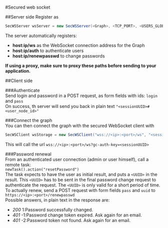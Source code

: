 #Secured web socket


##Server side
Register as

```java
SecWSServer wsServer = new SecWSServer(<Graph>, <TCP_PORT>, <USERS_GLOBAL_INDEX>, <LOGIN_FIELD_NAME>, <PASSWD_FIELD_NAME>);
```

The server automatically registers:
* **host:ip/ws** as the WebSocket connection address for the Graph
* **host:ip/auth** to authenticate users
* **host:ip/renewpasswd** to change passwords

**If using a proxy, make sure to proxy these paths before sending to your application.**

##Client side

###Authenticate   
Send login and password in a POST request, as form fields with ids: `login` and `pass`    
On success, th server will send you back in plain text `"<sessionUUID>#<user_node_id>"`   

###Connect the graph   
You can then connect the graph with the secured WebSocket client with    
```java
SecWSClient wsStorage = new SecWSClient("wss://<ip>:<port>/ws", "<sessionUUID>");
```   
This will call the url `wss://<ip>:<port>/ws?gc-auth-key=<sessionUUID>`    

###Password renewal    
From an authenticated user connection (admin or user himself), call a remote task:   
`newTask().action("resetPassword")`    
The task expects to have the user as initial result, and puts a `<UUID>` in the result. 
This `<UUID>` has to be sent in the final password change request to authenticate the request.
The `<UUID>` is only valid for a short period of time.   
To actually renew, send a POST request with form fields `pass` and `uuid` to `https://<ip>:<port>/renewpasswd`   
Possible answers, in plain text in the response are:   
- *200* 1:Password successfully changed.
- *401* -1:Password change token expired. Ask again for an email.
- *401* -2:Password token not found. Ask again for an email.
     
